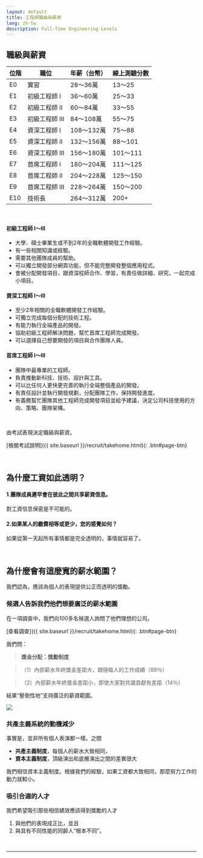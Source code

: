 ```yaml
---
layout: default
title: 工程師職級與薪資
lang: zh-tw
description: Full-Time Engineering Levels
---
```




## 職級與薪資

| 位階 | 職位 | 年薪（台幣） | 線上測驗分數 |
| --- | --- | --- | --- |
| E0 | 實習 | 28～36萬 | 13～25 |
| E1 | 初級工程師 I | 36～60萬 | 25～33 |
| E2 | 初級工程師 II | 60～84萬 | 33～55 |
| E3 | 初級工程師 III | 84～108萬 | 55～75 |
| E4 | 資深工程師 I | 108～132萬 | 75～88 |
| E5 | 資深工程師 II | 132～156萬 | 88～101 |
| E6 | 資深工程師 III | 156～180萬 | 101～111 |
| E7 | 首席工程師 I | 180～204萬 | 111～125 |
| E8 | 首席工程師 II | 204～228萬 | 125～150 |
| E9 | 首席工程師 III | 228～264萬 | 150～200 |
| E10 | 技術長 | 264～312萬 | 200+ |


<br>

#### 初級工程師 I～III

* 大學、碩士畢業生或不到2年的全職軟體開發工作經驗。
* 有一些相關知識或經驗。
* 需要其他團隊成員的幫助。
* 可以獨立開發部分網頁功能，但不能完整開發整個應用程式。
* 會被分配開發項目，跟資深程師合作、學習，有責任做詳細、研究，一起完成小項目。

#### 資深工程師 I～III

* 至少2年相關的全職軟體開發工作經驗。
* 可獨立完成每個分配的技術工程。
* 有能力執行全端產品的開發。
* 協助初級工程師解決問題，幫忙首席工程師完成開發。
* 可以選擇自己想要開發的項目與合作團隊人員。

#### 首席工程師 I～III

* 團隊中最專業的工程師。
* 負責推動新科技、技術、設計與工具。
* 可以比任何人更快更完善的執行全端整個產品的開發。
* 有責任設計並執行開發規劃，分配團隊工作，保持開發進度。
* 有義務幫忙團隊其他工程師完成開發項目並給予建議，決定公司科技使用的方向、策略、團隊架構。

<br>

由考試表現決定職級與薪資。

[檢閱考試說明]({{ site.baseurl }}/recruit/takehome.html){: .btn#page-btn}

<br>

## 為什麼工資如此透明？

#### 1.團隊成員遲早會在彼此之間共享薪資信息。

對工資信息保密是不可能的。

#### 2.如果某人的繳費相等或更少，您的感覺如何？

如果從第一天起所有事情都是完全透明的，事情就容易了。

<br>

## 為什麼會有這麼寬的薪水範圍？

我們認為，應該為個人的表現提供公正而透明的獎勵。

### 候選人告訴我們他們想要廣泛的薪水範圍

在一項調查中，我們向100多名候選人詢問了他們理想的公司。

[查看調查]({{ site.baseurl }}/recruit/takehome.html){: .btn#page-btn}


我們問：

> **獎金分配：獎勵制度**

>（1）內部薪水年終獎金差距大，跟隨每人的工作成績（86％）

>（2）內部薪水年終獎金差距小，即使大家對共識貢獻有差距（14％）

結果“壓倒性地”支持廣泛的薪資範圍。

<a href='https://photos.google.com/share/AF1QipPZ3fACGsFJRQxhLKTaLQ-eDQdKGN6bB5dz0Erq0TBQa1wNXe2xd5Ohv05GqQjasA?key=aE5fS0xkYkZ4cDFSYks5T1djdDNqOFZvQ3ZleS1R&source=ctrlq.org' target="_blank"><img src='https://lh3.googleusercontent.com/Nrnj01a58O2hfF15N9p6ceSQb9lnDqZOqcj-7-FPMrlGsn0z9dJJ5HXbqsqh1iPQvV-qIGSZsbcjQYv2h3RF-XDzDyEAQUf90E9nmCPEd7wWwEajHmJvlFjjq1j2tu9nK-nWfdU9-w=w2400' /></a>

### 共產主義系統的動機減少

事實是，並非所有個人表演都一樣。之間

* **共產主義制度**，每個人的薪水大致相同，
* **資本主義制度**，頂級演出和底層演出之間的差異很大

我們相信資本主義制度。根據我們的經驗，如果工資都大致相同，那麼努力工作的動力就較小。

### 吸引合適的人才

我們希望吸引那些相信績效應該得到獎勵的人才

1. 與他們的表現成正比，並且
2. 與具有不同性能的同齡人“根本不同”。

<br>

<!--
## 如何選擇這些薪金的上限和下限？


#### 下限（E0-台幣36萬）

這接近台灣的最低工資。對於以前的軟件開發經驗為零，需要大量培訓和投資的人，我們認為這不是一個不公平的起點。重點應該放在您要去的地方，而不是開始的地方。

#### 上限（E10-台幣300萬）

我們的技術長薪水範圍約為每年10萬美元，大致相當於應聘者在矽谷擁有CS學位的應屆大學畢業生的起薪。

儘管此值似乎很高，但在矽谷中適中。

[查看矽谷軟件工資](https://www.levels.fyi/){: .btn#page-btn}{:target="_blank"}

<br>
-->

---

